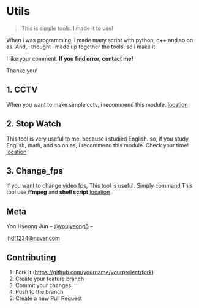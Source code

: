 # Utils
> This is simple tools. I made it to use! 

When i was programming, i made many script with python, c++ and so on as. And, i thought i made up together the tools. so i make it.

I like your comment. **If you find error, contact me!**  

Thanke you!

## 1. CCTV

 When you want to make simple cctv, i recommend this module.
 [location](https://github.com/cocopambag/utils/CCTV)

## 2. Stop Watch

 This tool is very useful to me. because i studied English. so, if you study English, math, and so on as, i recommend this module. 
 Check your time!
 [location](https://github.com/cocopambag/utils/StopWatch)

## 3. Change_fps

 If you want to change video fps, This tool is useful. Simply command.This tool use **ffmpeg** and **shell script**
 [location](https://github.com/cocopambag/uils/Change_fps)


## Meta

Yoo Hyeong Jun – [@youjyeong6](https://www.instagram.com/youhyeong6) –

 jhdf1234@naver.com

## Contributing

1. Fork it (<https://github.com/yourname/yourproject/fork>)
2. Create your feature branch 
3. Commit your changes 
4. Push to the branch 
5. Create a new Pull Request